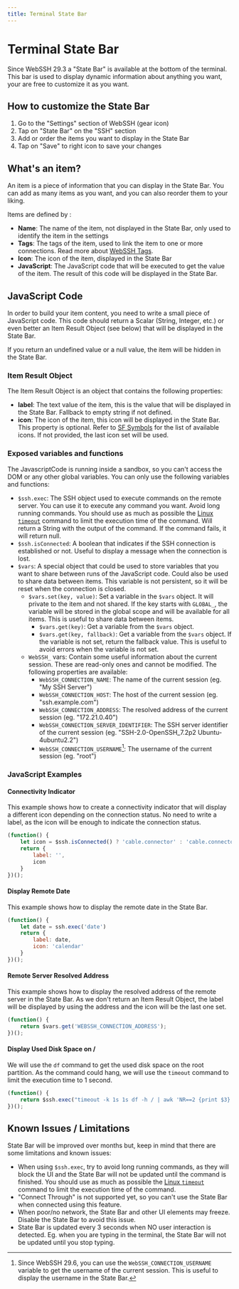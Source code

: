 ```yaml
---
title: Terminal State Bar
---
```

# Terminal State Bar
Since WebSSH 29.3 a "State Bar" is available at the bottom of the terminal. This bar is used to display dynamic information about anything you want, your are free to customize it as you want.

## How to customize the State Bar
1. Go to the "Settings" section of WebSSH (gear icon)
2. Tap on "State Bar" on the "SSH" section
3. Add or order the items you want to display in the State Bar
4. Tap on "Save" to right icon to save your changes

## What's an item?
An item is a piece of information that you can display in the State Bar. You can add as many items as you want, and you can also reorder them to your liking.

Items are defined by :

* **Name**: The name of the item, not displayed in the State Bar, only used to identify the item in the settings
* **Tags**: The tags of the item, used to link the item to one or more connections. Read more about [WebSSH Tags](/documentation/help/howtos/link-connections-using-tags/).
* **Icon**: The icon of the item, displayed in the State Bar
* **JavaScript**: The JavaScript code that will be executed to get the value of the item. The result of this code will be displayed in the State Bar.

## JavaScript Code
In order to build your item content, you need to write a small piece of JavaScript code. This code should return a Scalar (String, Integer, etc.) or even better an Item Result Object (see below) that will be displayed in the State Bar.

If you return an undefined value or a null value, the item will be hidden in the State Bar.

### Item Result Object
The Item Result Object is an object that contains the following properties:

* **label**: The text value of the item, this is the value that will be displayed in the State Bar. Fallback to empty string if not defined.
* **icon**: The icon of the item, this icon will be displayed in the State Bar. This property is optional. Refer to [SF Symbols](https://developer.apple.com/sf-symbols/) for the list of available icons. If not provided, the last icon set will be used.

### Exposed variables and functions
The JavascriptCode is running inside a sandbox, so you can't access the DOM or any other global variables. You can only use the following variables and functions:

* `$ssh.exec`: The SSH object used to execute commands on the remote server. You can use it to execute any command you want. Avoid long running commands. You should use as much as possible the [Linux `timeout`](https://www.man7.org/linux/man-pages/man1/timeout.1.html) command to limit the execution time of the command. Will return a String with the output of the command. If the command fails, it will return null.
* `$ssh.isConnected`: A boolean that indicates if the SSH connection is established or not. Useful to display a message when the connection is lost.
* `$vars`: A special object that could be used to store variables that you want to share between runs of the JavaScript code. Could also be used to share data between items. This variable is not persistent, so it will be reset when the connection is closed.
  * `$vars.set(key, value)`: Set a variable in the `$vars` object. It will private to the item and not shared. If the key starts with `GLOBAL_`, the variable will be stored in the global scope and will be available for all items. This is useful to share data between items.
    * `$vars.get(key)`: Get a variable from the `$vars` object.
    * `$vars.get(key, fallback)`: Get a variable from the `$vars` object. If the variable is not set, return the fallback value. This is useful to avoid errors when the variable is not set.
  * `WebSSH_` vars: Contain some useful information about the current session. These are read-only ones and cannot be modified. The following properties are available:
    * `WebSSH_CONNECTION_NAME`: The name of the current session (eg. "My SSH Server")
    * `WebSSH_CONNECTION_HOST`: The host of the current session (eg. "ssh.example.com")
    * `WebSSH_CONNECTION_ADDRESS`: The resolved address of the current session (eg. "172.21.0.40")
    * `WebSSH_CONNECTION_SERVER_IDENTIFIER`: The SSH server identifier of the current session (eg. "SSH-2.0-OpenSSH_7.2p2 Ubuntu-4ubuntu2.2")
    * `WebSSH_CONNECTION_USERNAME`[^1]: The username of the current session (eg. "root")

### JavaScript Examples
#### Connectivity Indicator
This example shows how to create a connectivity indicator that will display a different icon depending on the connection status.
No need to write a label, as the icon will be enough to indicate the connection status.

```javascript
(function() {
    let icon = $ssh.isConnected() ? 'cable.connector' : 'cable.connector.slash'
    return {
        label: '',
        icon
    } 
})();
```

#### Display Remote Date
This example shows how to display the remote date in the State Bar.

```javascript
(function() {
    let date = ssh.exec('date')
    return {
        label: date,
        icon: 'calendar'
    } 
})();
```

#### Remote Server Resolved Address
This example shows how to display the resolved address of the remote server in the State Bar. As we don't return an Item Result Object, the label will be displayed by using the address and the icon will be the last one set.

```javascript
(function() {
    return $vars.get('WEBSSH_CONNECTION_ADDRESS');
})();
```

#### Display Used Disk Space on /
We will use the `df` command to get the used disk space on the root partition. As the command could hang, we will use the `timeout` command to limit the execution time to 1 second.

```javascript
(function() {
    return $ssh.exec("timeout -k 1s 1s df -h / | awk 'NR==2 {print $3}'")
})();
```

## Known Issues / Limitations
State Bar will be improved over months but, keep in mind that there are some limitations and known issues:

* When using `$ssh.exec`, try to avoid long running commands, as they will block the UI and the State Bar will not be updated until the command is finished. You should use as much as possible the [Linux `timeout`](https://www.man7.org/linux/man-pages/man1/timeout.1.html) command to limit the execution time of the command.
* "Connect Through" is not supported yet, so you can't use the State Bar when connected using this feature.
* When poor/no network, the State Bar and other UI elements may freeze. Disable the State Bar to avoid this issue.
* State Bar is updated every 3 seconds when NO user interaction is detected. Eg. when you are typing in the terminal, the State Bar will not be updated until you stop typing.

[^1]: Since WebSSH 29.6, you can use the `WebSSH_CONNECTION_USERNAME` variable to get the username of the current session. This is useful to display the username in the State Bar.